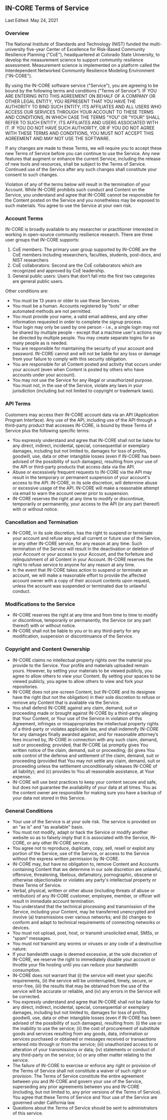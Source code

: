 ## IN-CORE Terms of Service

Last Edited: May 24, 2021

### Overview

The National Institute of Standards and Technology (NIST) funded the multi-university five-year Center of Excellence 
for Risk-Based Community Resilience Planning ("CoE"), headquartered at Colorado State University, to develop the measurement 
science to support community resilience assessment. Measurement science is implemented on a platform called 
the Interdependent Networked Community Resilience Modeling Environment ("IN-CORE").

By using the IN-CORE software service ("Service"), you are agreeing to be bound by the following terms and conditions 
("Terms of Service"). IF YOU ARE ENTERING INTO THIS AGREEMENT ON BEHALF OF A COMPANY OR OTHER LEGAL ENTITY, YOU REPRESENT 
THAT YOU HAVE THE AUTHORITY TO BIND SUCH ENTITY, ITS AFFILIATES AND ALL USERS WHO ACCESS OUR SERVICES THROUGH YOUR ACCOUNT 
TO THESE TERMS AND CONDITIONS, IN WHICH CASE THE TERMS "YOU" OR "YOUR" SHALL REFER TO SUCH ENTITY, ITS AFFILIATES 
AND USERS ASSOCIATED WITH IT. IF YOU DO NOT HAVE SUCH AUTHORITY, OR IF YOU DO NOT AGREE WITH THESE TERMS AND CONDITIONS, 
YOU MUST NOT ACCEPT THIS AGREEMENT AND MAY NOT USE THE SOFTWARE.

If any changes are made to these Terms, we will require you to accept these new Terms of Service before you can continue 
to use the Service. Any new features that augment or enhance the current Service, including the release of new tools 
and resources, shall be subject to the Terms of Service. Continued use of the Service after any such changes 
shall constitute your consent to such changes.

Violation of any of the terms below will result in the termination of your Account. While IN-CORE prohibits such conduct 
and Content on the Service, you understand and agree that IN-CORE cannot be responsible for the Content posted 
on the Service and you nonetheless may be exposed to such materials. You agree to use the Service at your own risk.

### Account Terms

IN-CORE is broadly available to any researcher or practitioner interested in working in open-source community resilience research. There are three user groups that IN-CORE supports: 

1. CoE members: The primary user group supported by IN-CORE are the CoE members including researchers, faculties, students, post-docs, and NIST researchers
2. CoE collaborators: Second are the CoE collaborators which are recognized and approved by CoE leadership.
3. General public users: Users that don’t fall into the first two categories are general public users. 
   
Other conditions are:

* You must be 13 years or older to use these Services.
* You must be a human. Accounts registered by "bots" or other automated methods are not permitted.
* You must provide your name, a valid email address, and any other information requested in order to complete the signup process.
* Your login may only be used by one person - i.e., a single login may not be shared by multiple people - except that a machine 
  user's actions may be directed by multiple people. You may create separate logins for as many people as is needed.
* You are responsible for maintaining the security of your account and password. IN-CORE cannot and will not be liable for 
  any loss or damage from your failure to comply with this security obligation.
* You are responsible for all Content posted and activity that occurs under your account (even when Content is posted by others 
  who have accounts under your account).
* You may not use the Service for any illegal or unauthorized purpose. You must not, in the use of the Service, violate any laws 
  in your jurisdiction (including but not limited to copyright or trademark laws).

### API Terms

Customers may access their IN-CORE account data via an API (Application Program Interface). Any use of the API, including 
use of the API through a third-party product that accesses IN-CORE, is bound by these Terms of Service plus the following 
specific terms:

* You expressly understand and agree that IN-CORE shall not be liable for any direct, indirect, incidental, special, consequential 
  or exemplary damages, including but not limited to, damages for loss of profits, goodwill, use, data or other intangible 
  losses (even if IN-CORE has been advised of the possibility of such damages), resulting from your use of the API 
  or third-party products that access data via the API.
* Abuse or excessively frequent requests to IN-CORE via the API may result in the temporary or permanent suspension of your 
  account's access to the API. IN-CORE, in its sole discretion, will determine abuse or excessive usage of the API. IN-CORE 
  will make a reasonable attempt via email to warn the account owner prior to suspension.
* IN-CORE reserves the right at any time to modify or discontinue, temporarily or permanently, your access to the API 
  (or any part thereof) with or without notice.
  
### Cancellation and Termination

* IN-CORE, in its sole discretion, has the right to suspend or terminate your account and refuse any and all current 
  or future use of the Service, or any other IN-CORE service, for any reason at any time. Such termination of the Service 
  will result in the deactivation or deletion of your Account or your access to your Account, and the forfeiture and relinquishment 
  of all Content in your Account. IN-CORE reserves the right to refuse service to anyone for any reason at any time.
* In the event that IN-CORE takes action to suspend or terminate an account, we will make a reasonable effort to provide 
  the affected account owner with a copy of their account contents upon request, unless the account was suspended or terminated 
  due to unlawful conduct.
  
### Modifications to the Service

* IN-CORE reserves the right at any time and from time to time to modify or discontinue, temporarily or permanently, 
  the Service (or any part thereof) with or without notice.
* IN-CORE shall not be liable to you or to any third-party for any modification, suspension or discontinuance of the Service.

### Copyright and Content Ownership

* IN-CORE claims no intellectual property rights over the material you provide to the Service. Your profile and materials 
  uploaded remain yours. However, by setting your materials to be viewed publicly, you agree to allow others to view your Content. 
  By setting your spaces to be viewed publicly, you agree to allow others to view and fork your repositories.
* IN-CORE does not pre-screen Content, but IN-CORE and its designee have the right (but not the obligation) in their sole 
  discretion to refuse or remove any Content that is available via the Service.
* You shall defend IN-CORE against any claim, demand, suit or proceeding made or brought against IN-CORE by a third-party 
  alleging that Your Content, or Your use of the Service in violation of this Agreement, infringes or misappropriates 
  the intellectual property rights of a third-party or violates applicable law, and shall indemnify IN-CORE for any damages 
  finally awarded against, and for reasonable attorney’s fees incurred by, IN-CORE in connection with any such claim, 
  demand, suit or proceeding; provided, that IN-CORE (a) promptly gives You written notice of the claim, demand, suit 
  or proceeding; (b) gives You sole control of the defense and settlement of the claim, demand, suit or proceeding 
  (provided that You may not settle any claim, demand, suit or proceeding unless the settlement unconditionally releases 
  IN-CORE of all liability); and (c) provides to You all reasonable assistance, at Your expense.
* IN-CORE will use best practices to keep your content secure and safe, but does not guarantee the availability of your 
  data at all times. You as the content owner are responsible for making sure you have a backup of your data not stored 
  in this Service.
  
### General Conditions

* Your use of the Service is at your sole risk. The service is provided on an "as is" and "as available" basis.
* You must not modify, adapt or hack the Service or modify another website so as to falsely imply that it is associated 
  with the Service, IN-CORE, or any other IN-CORE service.
* You agree not to reproduce, duplicate, copy, sell, resell or exploit any portion of the Service, use of the Service, 
  or access to the Service without the express written permission by IN-CORE.
* IN-CORE may, but have no obligation to, remove Content and Accounts containing Content that we determine in our sole 
  discretion are unlawful, offensive, threatening, libelous, defamatory, pornographic, obscene or otherwise objectionable 
  or violates any party's intellectual property or these Terms of Service.
* Verbal, physical, written or other abuse (including threats of abuse or retribution) of any IN-CORE customer, employee, 
  member, or officer will result in immediate account termination.
* You understand that the technical processing and transmission of the Service, including your Content, may be transferred 
  unencrypted and involve (a) transmissions over various networks; and (b) changes to conform and adapt to technical 
  requirements of connecting networks or devices.
* You must not upload, post, host, or transmit unsolicited email, SMSs, or "spam" messages.
* You must not transmit any worms or viruses or any code of a destructive nature.
* If your bandwidth usage is deemed excessive, at the sole discretion of IN-CORE, we reserve the right to immediately disable 
  your account or throttle your file hosting until you can reduce your bandwidth consumption.
* IN-CORE does not warrant that (i) the service will meet your specific requirements, (ii) the service will be uninterrupted, 
  timely, secure, or error-free, (iii) the results that may be obtained from the use of the service will be accurate or reliable, 
  and (iv) any errors in the Service will be corrected.
* You expressly understand and agree that IN-CORE shall not be liable for any direct, indirect, incidental, special, 
  consequential or exemplary damages, including but not limited to, damages for loss of profits, goodwill, use, data 
  or other intangible losses (even if IN-CORE has been advised of the possibility of such damages), resulting from: 
  (i) the use or the inability to use the service; (ii) the cost of procurement of substitute goods and services resulting 
  from any goods, data, information or services purchased or obtained or messages received or transactions entered into through 
  or from the service; (iii) unauthorized access to or alteration of your transmissions or data; (iv) statements or conduct 
  of any third-party on the service; (v) or any other matter relating to the service.
* The failure of IN-CORE to exercise or enforce any right or provision of the Terms of Service shall not constitute 
  a waiver of such right or provision. The Terms of Service constitute the entire agreement between you and IN-CORE 
  and govern your use of the Service, superseding any prior agreements between you and IN-CORE (including, but not limited to, 
  any prior versions of the Terms of Service). You agree that these Terms of Service and Your use of the Service are governed 
  under California law.
* Questions about the Terms of Service should be sent to administrators of this service.
